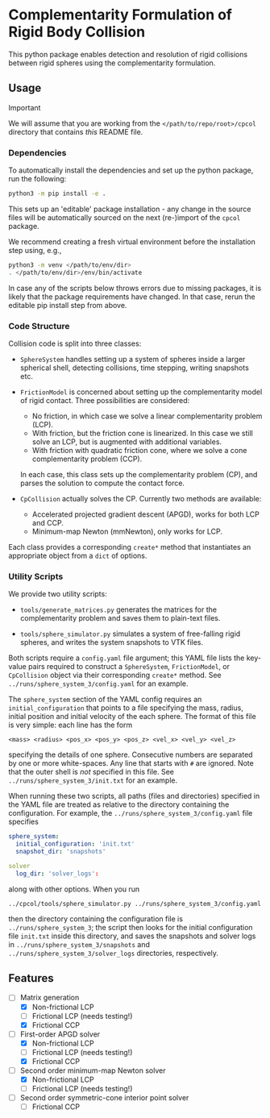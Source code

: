 # Complementarity Formulation of Rigid Body Collision

This python package enables detection and resolution of rigid collisions between
rigid spheres using the complementarity formulation.

## Usage

> [!IMPORTANT]
> We will assume that you are working from the `</path/to/repo/root>/cpcol`
> directory that contains *this* README file.

### Dependencies

To automatically install the dependencies and set up the python package, run the
following:
```sh
python3 -m pip install -e .
```
This sets up an 'editable' package installation - any change in the source files
will be automatically sourced on the next (re-)import of the `cpcol` package.

We recommend creating a fresh virtual environment before the installation step
using, e.g.,
```sh
python3 -m venv </path/to/env/dir>
. </path/to/env/dir>/env/bin/activate
```

In case any of the scripts below throws errors due to missing packages, it is
likely that the package requirements have changed. In that case, rerun the
editable pip install step from above.

### Code Structure

Collision code is split into three classes:

- `SphereSystem` handles setting up a system of spheres inside a larger
  spherical shell, detecting collisions, time stepping, writing snapshots etc.

- `FrictionModel` is concerned about setting up the complementarity model of
  rigid contact. Three possibilities are considered:

  - No friction, in which case we solve a linear complementarity problem (LCP).
  - With friction, but the friction cone is linearized. In this case we still
    solve an LCP, but is augmented with additional variables.
  - With friction with quadratic friction cone, where we solve a cone
    complementarity problem (CCP).

  In each case, this class sets up the complementarity problem (CP), and parses
  the solution to compute the contact force.

- `CpCollision` actually solves the CP. Currently two methods are available:

  - Accelerated projected gradient descent (APGD), works for both LCP and CCP.
  - Minimum-map Newton (mmNewton), only works for LCP.

Each class provides a corresponding `create*` method that instantiates an
appropriate object from a `dict` of options.

### Utility Scripts

We provide two utility scripts:

- `tools/generate_matrices.py` generates the matrices for the complementarity
  problem and saves them to plain-text files.

- `tools/sphere_simulator.py` simulates a system of free-falling rigid spheres,
  and writes the system snapshots to VTK files.

Both scripts require a `config.yaml` file argument; this YAML file lists the
key-value pairs required to construct a `SphereSystem`, `FrictionModel`, or
`CpCollision` object via their corresponding `create*` method. See
`../runs/sphere_system_3/config.yaml` for an example.

The `sphere_system` section of the YAML config requires an
`initial_configuration` that points to a file specifying the mass, radius,
initial position and initial velocity of the each sphere. The format of this
file is very simple: each line has the form
```
<mass> <radius> <pos_x> <pos_y> <pos_z> <vel_x> <vel_y> <vel_z>
```
specifying the details of one sphere. Consecutive numbers are separated by one
or more white-spaces. Any line that starts with `#` are ignored. Note that the
outer shell is *not* specified in this file. See
`../runs/sphere_system_3/init.txt` for an example.

When running these two scripts, all paths (files and directories) specified in
the YAML file are treated as relative to the directory containing the
configuration. For example, the `../runs/sphere_system_3/config.yaml` file
specifies
```yaml
sphere_system:
  initial_configuration: 'init.txt'
  snapshot_dir: 'snapshots'

solver
  log_dir: 'solver_logs':
```
along with other options. When you run
```
../cpcol/tools/sphere_simulator.py ../runs/sphere_system_3/config.yaml
```
then the directory containing the configuration file is
`../runs/sphere_system_3`; the script then looks for the initial configuration
file `init.txt` inside this directory, and saves the snapshots and solver logs
in `../runs/sphere_system_3/snapshots` and `../runs/sphere_system_3/solver_logs`
directories, respectively.

## Features

- [ ] Matrix generation
  - [x] Non-frictional LCP
  - [ ] Frictional LCP (needs testing!)
  - [x] Frictional CCP

- [ ] First-order APGD solver
  - [x] Non-frictional LCP
  - [ ] Frictional LCP (needs testing!)
  - [x] Frictional CCP

- [ ] Second order minimum-map Newton solver
  - [x] Non-frictional LCP
  - [ ] Frictional LCP (needs testing!)

- [ ] Second order symmetric-cone interior point solver
  - [ ] Frictional CCP
